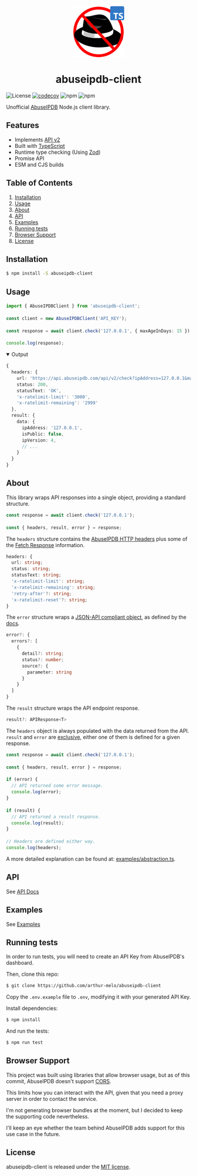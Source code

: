 <br>

<p align="center">
  <img src="./public/logo.svg" height="140">
</p>
<h1 align="center">
  abuseipdb-client
</h1>

![License](https://img.shields.io/github/license/arthur-melo/abuseipdb-client)
[![codecov](https://codecov.io/gh/arthur-melo/abuseipdb-client/branch/main/graph/badge.svg?token=M6BA5MDD1V)](https://codecov.io/gh/arthur-melo/abuseipdb-client)
![npm](https://img.shields.io/npm/dw/abuseipdb-client)
![npm](https://img.shields.io/npm/v/abuseipdb-client)

Unofficial [AbuseIPDB](https://www.abuseipdb.com/) Node.js client library.

## Features

- Implements [API v2](https://docs.abuseipdb.com/)
- Built with [TypeScript](https://www.typescriptlang.org/)
- Runtime type checking (Using [Zod](https://zod.dev/))
- Promise API
- ESM and CJS builds

## Table of Contents

1. [Installation](#installation)
2. [Usage](#usage)
3. [About](#about)
4. [API](#api)
5. [Examples](#examples)
6. [Running tests](#running-tests)
7. [Browser Support](#browser-support)
8. [License](#license)

## Installation

```bash
$ npm install -S abuseipdb-client
```

## Usage

```typescript
import { AbuseIPDBClient } from 'abuseipdb-client';

const client = new AbuseIPDBClient('API_KEY');

const response = await client.check('127.0.0.1', { maxAgeInDays: 15 });

console.log(response);
```

<details open>
  <summary>Output</summary>

```typescript
{
  headers: {
    url: 'https://api.abuseipdb.com/api/v2/check?ipAddress=127.0.0.1&maxAgeInDays=15',
    status: 200,
    statusText: 'OK',
    'x-ratelimit-limit': '3000',
    'x-ratelimit-remaining': '2999'
  },
  result: {
    data: {
      ipAddress: '127.0.0.1',
      isPublic: false,
      ipVersion: 4,
      // ...
    }
  }
}
```

</details>

## About

This library wraps API responses into a single object, providing a standard structure.

```typescript
const response = await client.check('127.0.0.1');

const { headers, result, error } = response;
```

The `headers` structure contains the [AbuseIPDB HTTP headers](https://docs.abuseipdb.com/#api-daily-rate-limits) plus some of the [Fetch Response](https://developer.mozilla.org/en-US/docs/Web/API/Response) information.

```typescript
headers: {
  url: string;
  status: string;
  statusText: string;
  'x-ratelimit-limit': string;
  'x-ratelimit-remaining': string;
  'retry-after'?: string;
  'x-ratelimit-reset'?: string;
}
```

The `error` structure wraps a [JSON-API compliant object](https://jsonapi.org/format/#error-objects), as defined by the [docs](https://docs.abuseipdb.com/#error-handling).

```typescript
error?: {
  errors?: [
    {
      detail?: string;
      status?: number;
      source?: {
        parameter: string
      }
    }
  ]
}
```

The `result` structure wraps the API endpoint response.

```typescript
result?: APIResponse<T>
```

The `headers` object is always populated with the data returned from the API. `result` and `error` are <u>exclusive</u>, either one of them is defined for a given response.

```typescript
const response = await client.check('127.0.0.1');

const { headers, result, error } = response;

if (error) {
  // API returned some error message.
  console.log(error);
}

if (result) {
  // API returned a result response.
  console.log(result);
}

// Headers are defined either way.
console.log(headers);
```

A more detailed explanation can be found at: [examples/abstraction.ts](https://github.com/arthur-melo/abuseipdb-client/tree/main/examples/abstraction.ts).

## API

See [API Docs](https://arthur-melo.github.io/abuseipdb-client/)

## Examples

See [Examples](https://github.com/arthur-melo/abuseipdb-client/tree/main/examples)

## Running tests

In order to run tests, you will need to create an API Key from AbuseIPDB's dashboard.

Then, clone this repo:

```bash
$ git clone https://github.com/arthur-melo/abuseipdb-client
```

Copy the `.env.example` file to `.env`, modifying it with your generated API Key.

Install dependencies:

```bash
$ npm install
```

And run the tests:

```bash
$ npm run test
```

## Browser Support

This project was built using libraries that allow browser usage, but as of this commit, AbuseIPDB doesn't support [CORS](https://developer.mozilla.org/en-US/docs/Web/HTTP/CORS).

This limits how you can interact with the API, given that you need a proxy server in order to contact the service.

I'm not generating browser bundles at the moment, but I decided to keep the supporting code nevertheless.

I'll keep an eye whether the team behind AbuseIPDB adds support for this use case in the future.

## License

abuseipdb-client is released under the [MIT license](https://github.com/arthur-melo/abuseipdb-client/blob/main/LICENSE).
